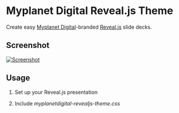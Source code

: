 # Myplanet Digital Reveal.js Theme

Create easy [Myplanet Digital](http://myplanetdigital.com)-branded [Reveal.js](http://lab.hakim.se/reveal-js/) slide decks.


## Screenshot

[![Screenshot](https://github.com/RobLoach/myplanetdigital-revealjs-theme/raw/master/images/screenshot.jpg)](#usage)


## Usage

1. Set up your Reveal.js presentation

2. Include *myplanetdigital-revealjs-theme.css*
